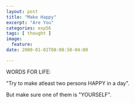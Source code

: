 ```yaml
---
layout: post
title: "Make Happy"
excerpt: "Are You"
categories: exp56
tags: [ thought ]
image:
  feature:
date: 2000-01-01T08:08:50-04:00

---
```


WORDS FOR LIFE:

"Try to make atleast two persons HAPPY in a day".

But make sure one of them is "YOURSELF".
